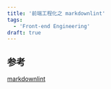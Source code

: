 ```yaml
---
title: '前端工程化之 markdownlint'
tags:
  - 'Front-end Engineering'
draft: true
---
```


## 参考

[markdownlint](https://github.com/DavidAnson/markdownlint#readme)
